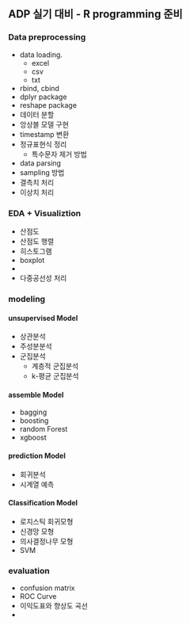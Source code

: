 ## ADP 실기 대비 - R programming 준비

### Data preprocessing
- data loading.
  - excel
  - csv
  - txt
- rbind, cbind
- dplyr package
- reshape package
- 데이터 분할
- 앙상블 모델 구현
- timestamp 변환
- 정규표현식 정리
  - 특수문자 제거 방법
- data parsing
- sampling 방법
- 결측치 처리
- 이상치 처리


### EDA + Visualiztion
- 산점도
- 산점도 행렬
- 히스토그램
- boxplot
- 
- 다중공선성 처리

### modeling

#### unsupervised Model
- 상관분석
- 주성분분석
- 군집분석
  - 계층적 군집분석
  - k-평균 군집분석


#### assemble Model
- bagging
- boosting
- random Forest
- xgboost

#### prediction Model
- 회귀분석
- 시계열 예측

#### Classification Model
- 로지스틱 회귀모형
- 신경망 모형
- 의사결정나무 모형
- SVM

### evaluation
- confusion matrix
- ROC Curve
- 이익도표와 향상도 곡선
- 




